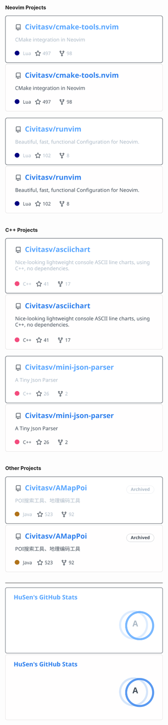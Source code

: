 ### Neovim Projects

<div float="left">
<a href="https://github.com/Civitasv/cmake-tools.nvim#gh-dark-mode-only"><img src="https://raw.githubusercontent.com/Civitasv/Civitasv/main/assets/Civitasv-cmake-tools.nvim-dark.svg#gh-dark-mode-only" alt="CMake integration in Neovim"></a>
<a href="https://github.com/Civitasv/cmake-tools.nvim#gh-light-mode-only"><img src="https://raw.githubusercontent.com/Civitasv/Civitasv/main/assets/Civitasv-cmake-tools.nvim-light.svg#gh-light-mode-only" alt="CMake integration in Neovim"></a>
&nbsp;
<a href="https://github.com/Civitasv/runvim#gh-dark-mode-only"><img src="https://raw.githubusercontent.com/Civitasv/Civitasv/main/assets/Civitasv-runvim-dark.svg#gh-dark-mode-only" alt="Beautiful, fast, functional Configuration for Neovim."></a>
<a href="https://github.com/Civitasv/runvim#gh-light-mode-only"><img src="https://raw.githubusercontent.com/Civitasv/Civitasv/main/assets/Civitasv-runvim-light.svg#gh-light-mode-only" alt="Beautiful, fast, functional Configuration for Neovim."></a>
&nbsp;
</div>

### C++ Projects

<div float="left">
<a href="https://github.com/Civitasv/asciichart#gh-dark-mode-only"><img src="https://raw.githubusercontent.com/Civitasv/Civitasv/main/assets/Civitasv-asciichart-dark.svg#gh-dark-mode-only" alt="Nice-looking lightweight console ASCII line charts, using C++, no dependencies."></a>
<a href="https://github.com/Civitasv/asciichart#gh-light-mode-only"><img src="https://raw.githubusercontent.com/Civitasv/Civitasv/main/assets/Civitasv-asciichart-light.svg#gh-light-mode-only" alt="Nice-looking lightweight console ASCII line charts, using C++, no dependencies."></a>
&nbsp;
<a href="https://github.com/Civitasv/mini-json-parser#gh-dark-mode-only"><img src="https://raw.githubusercontent.com/Civitasv/Civitasv/main/assets/Civitasv-mini-json-parser-dark.svg#gh-dark-mode-only" alt="A Tiny Json Parser"></a>
<a href="https://github.com/Civitasv/mini-json-parser#gh-light-mode-only"><img src="https://raw.githubusercontent.com/Civitasv/Civitasv/main/assets/Civitasv-mini-json-parser-light.svg#gh-light-mode-only" alt="A Tiny Json Parser"></a>
&nbsp;
</div>

### Other Projects

<div float="left">
<a href="https://github.com/Civitasv/AMapPoi#gh-dark-mode-only"><img src="https://raw.githubusercontent.com/Civitasv/Civitasv/main/assets/Civitasv-AMapPoi-dark.svg#gh-dark-mode-only" alt="POI 搜索工具、地理编码工具"></a>
<a href="https://github.com/Civitasv/AMapPoi#gh-light-mode-only"><img src="https://raw.githubusercontent.com/Civitasv/Civitasv/main/assets/Civitasv-AMapPoi-light.svg#gh-light-mode-only" alt="POI 搜索工具、地理编码工具"></a>
&nbsp;
</div>

---

<div float="left">
<a href="https://github.com/Civitasv#gh-dark-mode-only"><img src="https://raw.githubusercontent.com/Civitasv/Civitasv/main/assets/Civitasv-dark.svg#gh-dark-mode-only" alt="Civitasv's GitHub Stats"></a>
<a href="https://github.com/Civitasv#gh-light-mode-only"><img src="https://raw.githubusercontent.com/Civitasv/Civitasv/main/assets/Civitasv-light.svg#gh-light-mode-only" alt="Civitasv's GitHub Stats"></a>
&nbsp;
</div>
